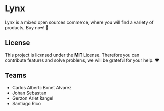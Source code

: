 # Lynx

Lynx is a mixed open sources commerce, where you will find a variety of
products, Buy now! 🌼

## License

This project is licensed under the **MIT** License. Therefore you can contribute
features and solve problems, we will be grateful for your help. ❤

## Teams

- Carlos Alberto Bonet Alvarez
- Johan Sebastian
- Gerzon Arlet Rangel
- Santiago Rico

